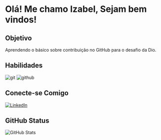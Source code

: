 # Olá! Me chamo Izabel, Sejam bem vindos!

## Objetivo
Aprendendo o básico sobre contribuição no GitHub para o desafio da Dio.

## Habilidades
![git](https://img.shields.io/badge/git-000?style=for-the-badge&logo=git)
![github](https://img.shields.io/badge/github-000?style=for-the-badge&logo=github)

## Conecte-se Comigo
[![LinkedIn](https://img.shields.io/badge/LinkedIn-000?style=for-the-badge&logo=linkedin&logoColor=0E76A8)](https://www.linkedin.com/in/izabel-bernardo-013209a1/)

## GitHub Status
![GitHub Stats](https://github-readme-stats.vercel.app/api?username=izabelbernardo&theme=transparent&bg_color=000&border_color=30A3DC&show_icons=true&icon_color=30A3DC&title_color=E94D5F&text_color=FFF)
